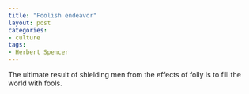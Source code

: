 ```yaml
---
title: "Foolish endeavor"
layout: post
categories:
- culture
tags:
- Herbert Spencer
---
```


The ultimate result of shielding men from the effects of folly is to fill the world with fools.
